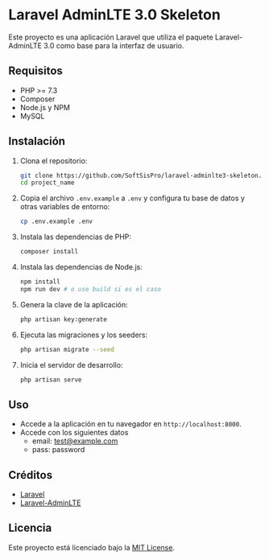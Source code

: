 # Laravel AdminLTE 3.0 Skeleton

Este proyecto es una aplicación Laravel que utiliza el paquete Laravel-AdminLTE 3.0 como base para la interfaz de usuario.

## Requisitos

- PHP >= 7.3
- Composer
- Node.js y NPM
- MySQL

## Instalación

1. Clona el repositorio:

    ```bash
    git clone https://github.com/SoftSisPro/laravel-adminlte3-skeleton.git project_name
    cd project_name
    ```
2. Copia el archivo `.env.example` a `.env` y configura tu base de datos y otras variables de entorno:

    ```bash
    cp .env.example .env
    ```

3. Instala las dependencias de PHP:

    ```bash
    composer install
    ```

4. Instala las dependencias de Node.js:

    ```bash
    npm install
    npm run dev # o use build si es el caso
    ```

5. Genera la clave de la aplicación:

    ```bash
    php artisan key:generate
    ```

6. Ejecuta las migraciones y los seeders:

    ```bash
    php artisan migrate --seed
    ```

7. Inicia el servidor de desarrollo:

    ```bash
    php artisan serve
    ```

## Uso

- Accede a la aplicación en tu navegador en `http://localhost:8000`.
- Accede con los siguientes datos
    - email: test@example.com
    - pass: password

## Créditos

- [Laravel](https://laravel.com/)
- [Laravel-AdminLTE](https://jeroennoten.github.io/Laravel-AdminLTE/)

## Licencia

Este proyecto está licenciado bajo la [MIT License](LICENSE).
